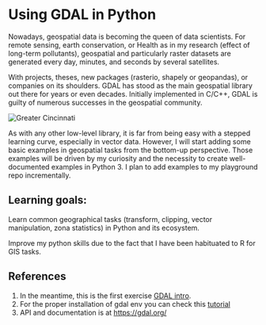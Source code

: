 # Using GDAL in Python

Nowadays, geospatial data is becoming the queen of data scientists. For remote sensing, earth conservation, or Health as in my research (effect of long-term pollutants), geospatial and particularly raster datasets are generated every day, minutes, and seconds by several satellites.

With projects, theses, new packages (rasterio, shapely or geopandas), or companies on its shoulders. GDAL has stood as the main geospatial library out there for years or even decades. Initially implemented in C/C++, GDAL is guilty of numerous successes in the geospatial community. 

![Greater Cincinnati](https://user-images.githubusercontent.com/4038971/109750294-2deb8a80-7baa-11eb-89c2-8bbf7d29869f.png)

As with any other low-level library, it is far from being easy with a stepped learning curve, especially in vector data. However, I will start adding some basic examples in geospatial tasks from the bottom-up perspective. Those examples will be driven by my curiosity and the necessity to create well-documented examples in Python 3. I plan to add examples to my playground repo incrementally. 

## Learning goals:

Learn common geographical tasks (transform, clipping, vector manipulation, zona statistics) in Python and its ecosystem.

Improve my python skills due to the fact that I have been habituated to R for GIS tasks.

## References
1. In the meantime,  this is the first exercise [GDAL intro](https://duckduckgo.com "NDVI, transformation and clipping").
2. For the proper installation of gdal env you can check this [tutorial](https://www.google.com/url?q=https%3A%2F%2Fmedium.com%2F%40nathancook_36247%2Flaunching-jupyter-notebook-from-the-command-line-can-be-more-powerful-than-using-anaconda-navigator-c7425cf1fd8a&sa=D&sntz=1&usg=AFQjCNHkVXiZUkzS6ZT2upfiqwIlVp_TKg)
3. API and documentation is at https://gdal.org/ 
